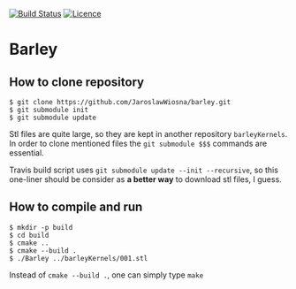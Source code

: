 [![Build Status](https://travis-ci.org/JaroslawWiosna/barley.svg)](https://travis-ci.org/JaroslawWiosna/barley)
[![Licence](https://img.shields.io/github/license/JaroslawWiosna/barley.svg)]()

# Barley

## How to clone repository

```
$ git clone https://github.com/JaroslawWiosna/barley.git 
$ git submodule init
$ git submodule update
```

Stl files are quite large, so they are kept in another repository `barleyKernels`. In order to clone mentioned files the `git submodule $$$` commands are essential.

Travis build script uses `git submodule update --init --recursive`, so this one-liner should be consider as **a better way** to download stl files, I guess.

## How to compile and run

```
$ mkdir -p build
$ cd build
$ cmake ..
$ cmake --build . 
$ ./Barley ../barleyKernels/001.stl
```

Instead of `cmake --build .`, one can simply type `make`

